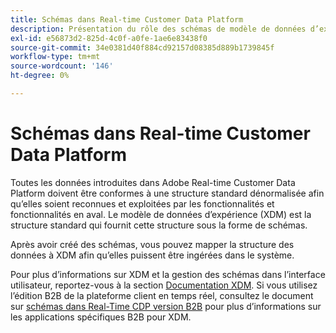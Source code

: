 ```yaml
---
title: Schémas dans Real-time Customer Data Platform
description: Présentation du rôle des schémas de modèle de données d’expérience (XDM) dans Adobe Real-time Customer Data Platform.
exl-id: e56873d2-825d-4c0f-a0fe-1ae6e83438f0
source-git-commit: 34e0381d40f884cd92157d08385d889b1739845f
workflow-type: tm+mt
source-wordcount: '146'
ht-degree: 0%

---
```


# Schémas dans Real-time Customer Data Platform

Toutes les données introduites dans Adobe Real-time Customer Data Platform doivent être conformes à une structure standard dénormalisée afin qu’elles soient reconnues et exploitées par les fonctionnalités et fonctionnalités en aval. Le modèle de données d’expérience (XDM) est la structure standard qui fournit cette structure sous la forme de schémas.

Après avoir créé des schémas, vous pouvez mapper la structure des données à XDM afin qu’elles puissent être ingérées dans le système.

Pour plus d’informations sur XDM et la gestion des schémas dans l’interface utilisateur, reportez-vous à la section [Documentation XDM](../../xdm/home.md). Si vous utilisez l’édition B2B de la plateforme client en temps réel, consultez le document sur [schémas dans Real-Time CDP version B2B](./b2b.md) pour plus d’informations sur les applications spécifiques B2B pour XDM.
